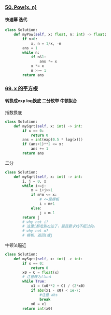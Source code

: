 ### [50. Pow(x, n)](https://leetcode.cn/problems/powx-n/description/)
#### 快速幂 迭代
```python
class Solution:
    def myPow(self, x: float, n: int) -> float:
        if n<0:
            x, n = 1/x, -n
        ans = 1
        while n:
            if n&1:
                ans *= x
            x *= x
            n >>= 1
        return ans
```
### [69. x 的平方根](https://leetcode.cn/problems/sqrtx/description/)
#### 转换成exp log换底 二分枚举 牛顿拟合
指数换底
```python
class Solution:
    def mySqrt(self, x: int) -> int:
        if x == 0:
            return 0
        ans = int(exp(0.5 * log(x)))
        if (ans+1)**2 <= x:
            ans += 1
        return ans
```
二分
```python
class Solution:
    def mySqrt(self, x: int) -> int:
        i, j = 0, x
        while i<=j:
            m = i+j>>1
            if m*m <= x:
                # <=是模板
                i = m+1
            else:
                j = m-1
        return j
        # why not i?
        # 这里i都走到右边了，题目要求找不超过的。
        # why not m?
        # 模板，返回i或j
```
牛顿法逼近
```python
class Solution:
    def mySqrt(self, x: int) -> int:
        if x == 0:
            return 0
        x0 = C = float(x)
        # 注意转为float
        while True:
            x1 = (x0**2 + C) / (2*x0)
            if abs(x1 - x0) < 1e-7:
                #注意 abs
                break
            x0 = x1
        return int(x0)
```